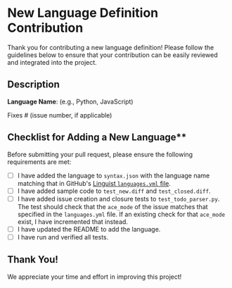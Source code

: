 # New Language Definition Contribution

Thank you for contributing a new language definition! Please follow the guidelines below to ensure that your contribution can be easily reviewed and integrated into the project.

## Description

**Language Name**: (e.g., Python, JavaScript)

Fixes # (issue number, if applicable)

## Checklist for Adding a New Language**

Before submitting your pull request, please ensure the following requirements are met:

- [ ] I have added the language to `syntax.json` with the language name matching that in GitHub's [Linguist `languages.yml` file](https://github.com/github-linguist/linguist/blob/main/lib/linguist/languages.yml).
- [ ] I have added sample code to `test_new.diff` and `test_closed.diff`.
- [ ] I have added issue creation and closure tests to `test_todo_parser.py`. The test should check that the `ace_mode` of the issue matches that specified in the `languages.yml` file. If an existing check for that `ace_mode` exist, I have incremented that instead.
- [ ] I have updated the README to add the language.
- [ ] I have run and verified all tests.

## Thank You!

We appreciate your time and effort in improving this project!
